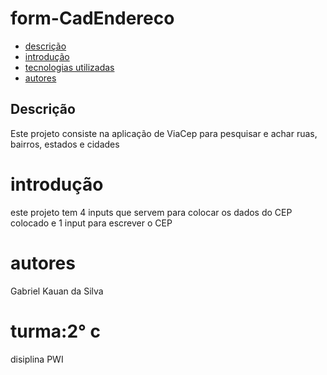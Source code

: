 # form-CadEndereco


* [descrição](#destrição)
* [introdução ](#introdução)
* [tecnologias utilizadas](#tecnologias_utilizadas)
* [autores](#autores)


## Descrição

Este projeto consiste na aplicação de ViaCep para pesquisar e achar ruas, bairros, estados e cidades

# introdução 
este projeto tem 4 inputs que servem para colocar os dados do CEP colocado e 1 input para escrever o CEP


# autores
Gabriel Kauan da Silva


# turma:2° c 
disiplina PWI
